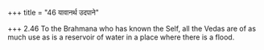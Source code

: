 +++
title = "46 यावानर्थ उदपाने"

+++
2.46 To the Brahmana who has known the Self, all the Vedas are of as
much use as is a reservoir of water in a place where there is a flood.
